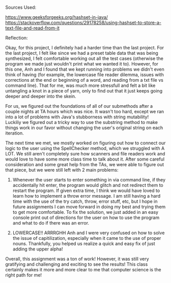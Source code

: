 Sources Used:

https://www.geeksforgeeks.org/hashset-in-java/
https://stackoverflow.com/questions/29178258/using-hashset-to-store-a-text-file-and-read-from-it

Reflection:

Okay, for this project, I definitely had a harder time than the last project. For the last project, I felt like since we had a preset table data that was being synthesized, I felt comfortable working out all the test cases (otherwise the program we made just wouldn't print what we wanted it to). However, for this one, Anh and I found that we kept running into problems we didn't even think of having (for example, the lowercase file reader dilemma, issues with corrections at the end or beginning of a word, and reading from a txt file vs command line). That for me, was much more stressfull and felt a bit like untangling a knot in a piece of yarn, only to find out that it just keeps going deeper and deeper into the skein. 

For us, we figured out the foundations of all of our submethods after a couple nights at TA hours which was nice. It wasn't too hard, except we ran into a lot of problems with Java's stubborness with string mutability! Luckiliy we figured out a tricky way to use the substring method to make things work in our favor without changing the user's original string on each iteration. 

The next time we met, we mostly worked on figuring out how to connect our logic to the user using the SpellChecker method, which we struggled with A LOT. We still aren't completely sure how scanners and file readers work and would love to have some more class time to talk about it. After some careful consideration and some great help from the TAs, we were able to figure out that piece, but we were still left with 2 main problems: 

1. Whenever the user starts to enter something in via command line, if they accidentally hit enter, the program would glitch and not redirect them to restart the program. If given extra time, I think we would have loved to learn how to implement a throw error message. I am still having a hard time with the use of the try catch, throw, error stuff, etc, but I hope in future assignments I can move forward in doing my best and trying them to get more comfortable. To fix the solution, we just added in an easy console print out of directions for the user on how to use the program and what to do if there was an error.

2. LOWERCASE!! ARRRGHH Anh and I were very confused on how to solve the issue of capitilization, especially when it came to the use of proper nouns. Thankfully, you helped us realize a quick and easy fix of just adding the upper alpha!

Overall, this assignment was a ton of work! However, it was still very gratifying and challenging and exciting to see the results! This class certainly makes it more and more clear to me that computer science is the right path for me!



